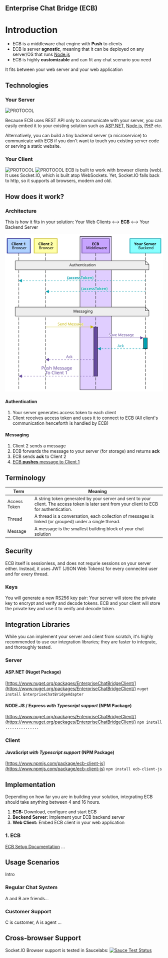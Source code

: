 
## Enterprise Chat Bridge (ECB) 
# Introduction
- ECB is a middleware chat engine with **Push** to clients 
- ECB is server **agnostic**, meaning that it can be deployed on any server/OS that runs <ins>Node.js</ins>
- ECB is highly **customizable** and can fit any chat scenario you need

It fits between your web server and your web application

## Technologies
###  Your Server
![PROTOCOL](https://img.shields.io/badge/Protocol-REST%20API-blue.svg)

Because ECB uses REST API only to communicate with your server, you can easily embed it to your existing solution such as <ins>ASP.<span></span>NET</ins>, <ins>Node.js</ins>, <ins>PHP</ins> etc.

Alternatively, you can build a tiny backend server (a microservice) to communicate with ECB if you don't want to touch you existing server code or serving a static website.

###  Your Client
![PROTOCOL](https://img.shields.io/badge/Protocol-REST%20API-blue.svg) ![PROTOCOL](https://img.shields.io/badge/Protocol-WebSockets-orange.svg)
ECB is built to work with browser clients (web). It uses Socket.<span></span>IO, which is built atop WebSockets. Yet, Socket.<span></span>IO falls back to http, so it supports all browsers, modern and old.

##  How does it work?
###  Architecture

This is how it fits in your solution:
Your Web Clients <--> **ECB** <--> Your Backend Server

![Simple Architecture](./imgs/simple-arch.svg)
  

####  Authentication

1. Your server generates access token to each client
2. Client receives access token and uses it to connect to ECB (All client's communication henceforth is handled by ECB)


####  Messaging 

1. Client 2 sends a message
2. ECB forwards the message to your server (for storage) and returns **ack**
3. ECB sends **ack** to Client 2
4. <ins>ECB **pushes** message to Client 1</ins>

##  Terminology

| Term | Meaning |
| - | - |
| Access Token | A string token generated by your server and sent to your client. The access token is later sent from your client to ECB for authentication. |
| Thread | A thread is a conversation, each collection of messages is linked (or grouped) under a single thread. |
| Message | A message is the smallest building block of your chat solution |
 

##  Security

ECB itself is sessionless, and does not requrie sessions on your server either. Instead, it uses JWT (JSON Web Tokens) for every connected user and for every thread.
 

###  Keys
You will generate a new RS256 key pair:
Your server will store the private key to encrypt and verify and decode tokens.
ECB and your client will store the private key and use it to verify and decode token.

##  Integration Libraries

While you can implement your server and client from scratch, it's highly recommended to use our integration libraries; they are faster to integrate, and thoroughly tested.


###  Server  

#### ASP.<span>NET (Nuget Package)
[https://www.nuget.org/packages/EnterpriseChatBridgeClient/](https://www.nuget.org/packages/EnterpriseChatBridgeClient/)
`nuget install EnterpriseChatBridgeAdapter`  

#### NODE.JS / Express *with Typescript support* (NPM Package)
[https://www.nuget.org/packages/EnterpriseChatBridgeClient/](https://www.nuget.org/packages/EnterpriseChatBridgeClient/)
`npm install ...............`
 
###  Client
#### JavaScript *with Typescript support* (NPM Package)
[https://www.npmjs.com/package/ecb-client-js](https://www.npmjs.com/package/ecb-client-js)
`npm install ecb-client-js` 

##  Implementation
Depending on how far you are in building your solution, integrating ECB should take anything between 4 and 16 hours.
  
1. **ECB:** Download, configure and start ECB 
2. **Beckend Server:** Implement your ECB backend server
3. **Web Client:** Embed ECB client in your web application

### 1. ECB
[ECB Setup Documentation](ECB-SETUP-GUIDE.md)
...
 
##  Usage Scenarios 
Intro
### Regular Chat System
A and B are friends...
### Customer Support
C is customer, A is agent ... 

##  Cross-browser Support

Socket.<span></span>IO Browser support is tested in Saucelabs:
[![Sauce Test Status](https://saucelabs.com/browser-matrix/socket.svg)](https://saucelabs.com/u/socket)
